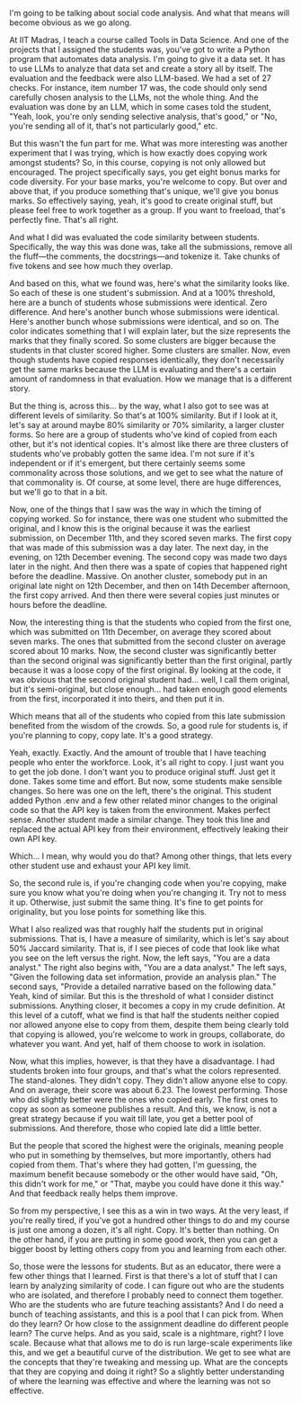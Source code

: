 I'm going to be talking about social code analysis. And what that means will become obvious as we go along.

At IIT Madras, I teach a course called Tools in Data Science. And one of the projects that I assigned the students was, you've got to write a Python program that automates data analysis. I'm going to give it a data set. It has to use LLMs to analyze that data set and create a story all by itself. The evaluation and the feedback were also LLM-based. We had a set of 27 checks. For instance, item number 17 was, the code should only send carefully chosen analysis to the LLMs, not the whole thing. And the evaluation was done by an LLM, which in some cases told the student, "Yeah, look, you're only sending selective analysis, that's good," or "No, you're sending all of it, that's not particularly good," etc.

But this wasn't the fun part for me. What was more interesting was another experiment that I was trying, which is how exactly does copying work amongst students? So, in this course, copying is not only allowed but encouraged. The project specifically says, you get eight bonus marks for code diversity. For your base marks, you're welcome to copy. But over and above that, if you produce something that's unique, we'll give you bonus marks. So effectively saying, yeah, it's good to create original stuff, but please feel free to work together as a group. If you want to freeload, that's perfectly fine. That's all right.

And what I did was evaluated the code similarity between students. Specifically, the way this was done was, take all the submissions, remove all the fluff—the comments, the docstrings—and tokenize it. Take chunks of five tokens and see how much they overlap.

And based on this, what we found was, here's what the similarity looks like. So each of these is one student's submission. And at a 100% threshold, here are a bunch of students whose submissions were identical. Zero difference. And here's another bunch whose submissions were identical. Here's another bunch whose submissions were identical, and so on. The color indicates something that I will explain later, but the size represents the marks that they finally scored. So some clusters are bigger because the students in that cluster scored higher. Some clusters are smaller. Now, even though students have copied responses identically, they don't necessarily get the same marks because the LLM is evaluating and there's a certain amount of randomness in that evaluation. How we manage that is a different story.

But the thing is, across this... by the way, what I also got to see was at different levels of similarity. So that's at 100% similarity. But if I look at it, let's say at around maybe 80% similarity or 70% similarity, a larger cluster forms. So here are a group of students who've kind of copied from each other, but it's not identical copies. It's almost like there are three clusters of students who've probably gotten the same idea. I'm not sure if it's independent or if it's emergent, but there certainly seems some commonality across those solutions, and we get to see what the nature of that commonality is. Of course, at some level, there are huge differences, but we'll go to that in a bit.

Now, one of the things that I saw was the way in which the timing of copying worked. So for instance, there was one student who submitted the original, and I know this is the original because it was the earliest submission, on December 11th, and they scored seven marks. The first copy that was made of this submission was a day later. The next day, in the evening, on 12th December evening. The second copy was made two days later in the night. And then there was a spate of copies that happened right before the deadline. Massive. On another cluster, somebody put in an original late night on 12th December, and then on 14th December afternoon, the first copy arrived. And then there were several copies just minutes or hours before the deadline.

Now, the interesting thing is that the students who copied from the first one, which was submitted on 11th December, on average they scored about seven marks. The ones that submitted from the second cluster on average scored about 10 marks. Now, the second cluster was significantly better than the second original was significantly better than the first original, partly because it was a loose copy of the first original. By looking at the code, it was obvious that the second original student had... well, I call them original, but it's semi-original, but close enough... had taken enough good elements from the first, incorporated it into theirs, and then put it in.

Which means that all of the students who copied from this late submission benefited from the wisdom of the crowds. So, a good rule for students is, if you're planning to copy, copy late. It's a good strategy.

Yeah, exactly. Exactly. And the amount of trouble that I have teaching people who enter the workforce. Look, it's all right to copy. I just want you to get the job done. I don't want you to produce original stuff. Just get it done. Takes some time and effort. But now, some students make sensible changes. So here was one on the left, there's the original. This student added Python .env and a few other related minor changes to the original code so that the API key is taken from the environment. Makes perfect sense. Another student made a similar change. They took this line and replaced the actual API key from their environment, effectively leaking their own API key.

Which... I mean, why would you do that? Among other things, that lets every other student use and exhaust your API key limit.

So, the second rule is, if you're changing code when you're copying, make sure you know what you're doing when you're changing it. Try not to mess it up. Otherwise, just submit the same thing. It's fine to get points for originality, but you lose points for something like this.

What I also realized was that roughly half the students put in original submissions. That is, I have a measure of similarity, which is let's say about 50% Jaccard similarity. That is, if I see pieces of code that look like what you see on the left versus the right. Now, the left says, "You are a data analyst." The right also begins with, "You are a data analyst." The left says, "Given the following data set information, provide an analysis plan." The second says, "Provide a detailed narrative based on the following data." Yeah, kind of similar. But this is the threshold of what I consider distinct submissions. Anything closer, it becomes a copy in my crude definition. At this level of a cutoff, what we find is that half the students neither copied nor allowed anyone else to copy from them, despite them being clearly told that copying is allowed, you're welcome to work in groups, collaborate, do whatever you want. And yet, half of them choose to work in isolation.

Now, what this implies, however, is that they have a disadvantage. I had students broken into four groups, and that's what the colors represented. The stand-alones. They didn't copy. They didn't allow anyone else to copy. And on average, their score was about 6.23. The lowest performing. Those who did slightly better were the ones who copied early. The first ones to copy as soon as someone publishes a result. And this, we know, is not a great strategy because if you wait till late, you get a better pool of submissions. And therefore, those who copied late did a little better.

But the people that scored the highest were the originals, meaning people who put in something by themselves, but more importantly, others had copied from them. That's where they had gotten, I'm guessing, the maximum benefit because somebody or the other would have said, "Oh, this didn't work for me," or "That, maybe you could have done it this way." And that feedback really helps them improve.

So from my perspective, I see this as a win in two ways. At the very least, if you're really tired, if you've got a hundred other things to do and my course is just one among a dozen, it's all right. Copy. It's better than nothing. On the other hand, if you are putting in some good work, then you can get a bigger boost by letting others copy from you and learning from each other.

So, those were the lessons for students. But as an educator, there were a few other things that I learned. First is that there's a lot of stuff that I can learn by analyzing similarity of code. I can figure out who are the students who are isolated, and therefore I probably need to connect them together. Who are the students who are future teaching assistants? And I do need a bunch of teaching assistants, and this is a pool that I can pick from. When do they learn? Or how close to the assignment deadline do different people learn? The curve helps. And as you said, scale is a nightmare, right? I love scale. Because what that allows me to do is run large-scale experiments like this, and we get a beautiful curve of the distribution. We get to see what are the concepts that they're tweaking and messing up. What are the concepts that they are copying and doing it right? So a slightly better understanding of where the learning was effective and where the learning was not so effective.
